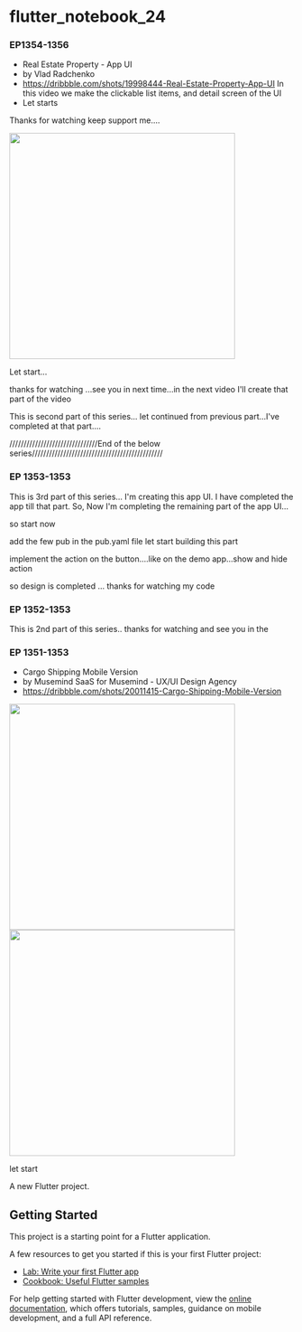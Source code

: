 # flutter_notebook_24



### EP1354-1356

- Real Estate Property - App UI
- by Vlad Radchenko
- https://dribbble.com/shots/19998444-Real-Estate-Property-App-UI
In this video we make the clickable list items, and detail screen of the UI 
- Let starts

Thanks for watching keep support me....

<img src="https://cdn.dribbble.com/userupload/4059194/file/original-055845d45489e4b8508edf0d0f65ce4f.png?compress=1&resize=1600x1200" width="400px"/>

Let start...

thanks for watching ...see you in next time...in the next video I'll create that part of the video

This is second part of this series... let continued from previous part...I've completed 
at that part....







///////////////////////////////End of the below series//////////////////////////////////////////////
### EP 1353-1353
This is 3rd part of this series...
I'm creating this app UI. I have completed the app till that part. So,  Now I'm
completing the remaining part of the app UI...  

so start now

add the few pub in the pub.yaml file
 let start building this part 

implement the action on the button....like on the demo app...show and hide action

so design is completed ...
thanks for watching  my code




### EP 1352-1353
This is 2nd part of this series..
thanks for watching and see you in the 


### EP 1351-1353


- Cargo Shipping Mobile Version
- by Musemind SaaS for Musemind - UX/UI Design Agency
- https://dribbble.com/shots/20011415-Cargo-Shipping-Mobile-Version

<img src="https://cdn.dribbble.com/userupload/4065652/file/original-9e07bf125ed0451848db5fcfc8b31756.png?compress=1&resize=1600x1200" width="400px"/>
<img src="https://cdn.dribbble.com/userupload/4065665/file/original-3e4fd844dfdadee68ab60ccea3c58bdf.png?compress=1&resize=1600x1200" width="400px"/>


let start 


A new Flutter project.

## Getting Started

This project is a starting point for a Flutter application.

A few resources to get you started if this is your first Flutter project:

- [Lab: Write your first Flutter app](https://docs.flutter.dev/get-started/codelab)
- [Cookbook: Useful Flutter samples](https://docs.flutter.dev/cookbook)

For help getting started with Flutter development, view the
[online documentation](https://docs.flutter.dev/), which offers tutorials,
samples, guidance on mobile development, and a full API reference.
